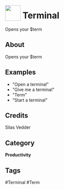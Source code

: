 # <img src="https://raw.githack.com/FortAwesome/Font-Awesome/master/svgs/solid/robot.svg" card_color="#22A7F0" width="50" height="50" style="vertical-align:bottom"/> Terminal
Opens your $term

## About
Opens your $term

## Examples
* "Open a terminal"
* "Give me a terminal"
* "Term"
* "Start a terminal"

## Credits
Silas Vedder

## Category
**Productivity**

## Tags
#Terminal
#Term

